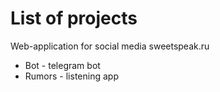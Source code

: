 # List of projects
Web-application for social media sweetspeak.ru
- Bot - telegram bot
- Rumors - listening app
